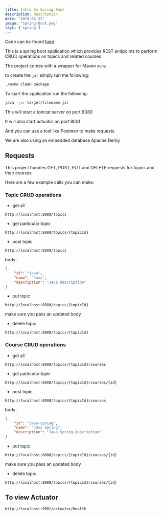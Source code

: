 ```yaml
---
title: Intro to Spring Boot
description: description
date: "2019-04-12"
image: "Spring-Boot.png"
tags: ['spring']
---
```


Code can be found [here](https://github.com/ChristianChiarulli/SpringBootIntro) 

This is a spring boot application which provides REST endpoints to perform CRUD operations on topics and related courses

The project comes with a wrapper for Maven `mvnw`

to create the `jar` simply run the following:

```sh
./mvnw clean package
```

To start the application run the following:

```sh
java -jar target/filename.jar
```

This will start a tomcat server on port 8080

It will also start actuator on port 9001

And you can use a tool like Postman to make requests.

We are also using an embedded database Apache Derby

## Requests

This project handles GET, POST, PUT and DELETE requests for topics and their courses

Here are a few example calls you can make:

### Topic CRUD operations

* get all

```
http://localhost:8080/topics
```

* get particular topic

```
http://localhost:8080/topics/{topicId}
```

* post topic 

```
http://localhost:8080/topics
```

body:

```json
{
	"id": "java",
	"name": "Java",
	"description": "Java description"
}
```
* put topic

```
http://localhost:8080/topics/{topicId}
```

make sure you pass an updated body

* delete topic

```
http://localhost:8080/topics/{topicId}
```

### Course CRUD operations

* get all

```
http://localhost:8080/topics/{topicId}/courses
```

* get particular topic

```
http://localhost:8080/topics/{topicId}/courses/{id}
```

* post topic 

```
http://localhost:8080/topics/{topicId}/courses
```

body:

```json
{
	"id": "java-spring",
	"name": "Java Spring",
	"description": "Java Spring description"
}
```

* put topic

```
http://localhost:8080/topics/{topicId}/courses/{id}
```

make sure you pass an updated body

* delete topic

```
http://localhost:8080/topics/{topicId}/courses/{id}
```

## To view Actuator

```
http://localhost:9001/actuator/health
```

